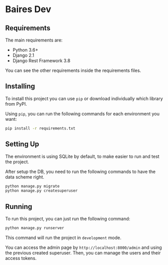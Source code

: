 # Baires Dev

## Requirements

The main requirements are:

- Python 3.6+
- Django 2.1
- Django Rest Framework 3.8

You can see the other requirements inside the requirements files.

## Installing

To install this project you can use `pip` or download individually which library from PyPI.

Using `pip`, you can run the following commands for each environment you want:

```bash
pip install -r requirements.txt
```

## Setting Up

The environment is using SQLite by default, to make easier to run and test the project. 

After setup the DB, you need to run the following commands to have the data scheme right.

```bash
python manage.py migrate
python manage.py createsuperuser
```

## Running

To run this project, you can just run the following command:

```bash
python manage.py runserver
```

This command will run the project in `development` mode.

You can access the admin page by `http://localhost:8000/admin` and using the previous created superuser. 
Then, you can manage the users and their access tokens.